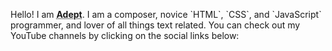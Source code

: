 <!DOCTYPE html>
<html>
    <head>
        <link rel="stylesheet" href="Black MIDI Yoshi - Information & Bio (style).css">
        <link rel="preconnect" href="https://fonts.googleapis.com">
        <link rel="preconnect" href="https://fonts.gstatic.com" crossorigin>
        <link href="https://fonts.googleapis.com/css2?family=Special+Gothic&display=swap" rel="stylesheet">
    </head>
    <body>
        <p>Hello! I am <abbr title="also known as Nerdly!"><b>Adept</b></abbr>. I am a composer, novice `HTML`, `CSS`, and `JavaScript` programmer, and lover of all things text related. You can check out my YouTube channels by clicking on the social links below:</p>
    </body>
</html>

<!---
blackmidiyoshi/blackmidiyoshi is a ✨ special ✨ repository because its `README.md` (this file) appears on your GitHub profile.
You can click the Preview link to take a look at your changes.
--->

